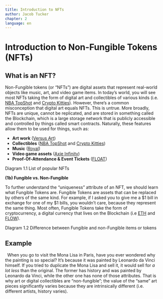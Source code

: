 ```yaml
---
title: Introduction to NFTs
author: Jacob Tucker
chapter: 2
language: en
---
```


# Introduction to Non-Fungible Tokens (NFTs)

## What is an NFT?

Non-Fungible tokens (or “NFTs”) are digital assets that represent real-world objects like music, art, and video game items. In today’s world, you will see most NFTs taking the form of digital art and collectibles of various kinds (i.e. [NBA TopShot](https://nbatopshot.com/) and [Crypto Kitties](https://www.cryptokitties.co/)). However, there’s a common misconception that digital art equals NFTs. This is untrue. More broadly, NFTs are unique, cannot be replicated, and are stored in something called the Blockchain, which is a large storage network that is publicly accessible and controlled by things called smart contracts. Naturally, these features allow them to be used for things, such as:

- **Art work** ([Versus Art](https://www.versus.auction/))
- **Collectibles** ([NBA TopShot](https://nbatopshot.com/) and [Crypto Kitties](https://www.cryptokitties.co/))
- **Music** ([Royal](https://royal.io/))
- **Video game assets** ([Axie Infinity](https://axieinfinity.com/))
- **Proof-Of-Attendance & Event Tickets** ([FLOAT](https://floats.city))

Diagram 1.1 List of popular NFTs

**(1b) Fungible vs. Non-Fungible**

To further understand the “uniqueness” attribute of an NFT, we should learn what Fungible Tokens are. Fungible Tokens are assets that can be replaced by others of the same kind. For example, if I asked you to give me a $1 bill in exchange for one of my $1 bills, you wouldn’t care, because they represent the same thing. Most often, Fungible Tokens take the form of cryptocurrency, a digital currency that lives on the Blockchain (i.e [ETH](https://www.coindesk.com/price/ethereum/) and [FLOW](https://coinmarketcap.com/currencies/flow/)).

DIagram 1.2 Difference between Fungible and non-Fungible items or tokens

## Example

` `When you go to visit the Mona Lisa in Paris, have you ever wondered why the painting is so special? It’s because it was painted by Leonardo da Vinci himself. If you tried to duplicate the Mona Lisa and sell it, it would sell for _a lot less_ than the original. The former has history and was painted by Leonardo da Vinci, while the other one has none of those attributes. That is why art or digital collectibles are “non-fungible”; the value of the “same” art pieces significantly varies because they are intrinsically different (i.e. different artists, history varies).
